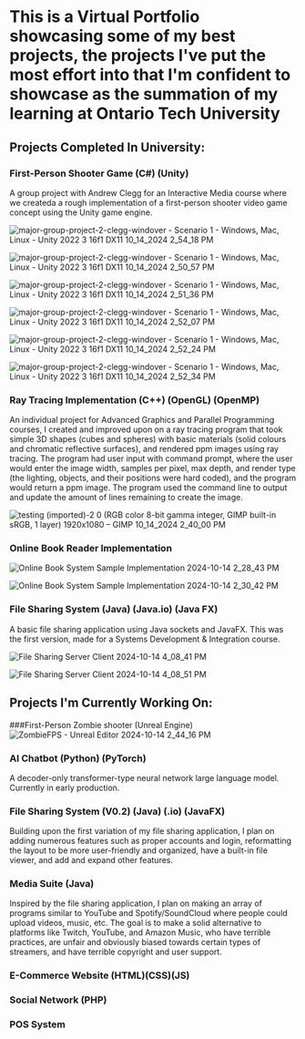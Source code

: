 # This is a Virtual Portfolio showcasing some of my best projects, the projects I've put the most effort into that I'm confident to showcase as the summation of my learning at Ontario Tech University 

## Projects Completed In University:

### First-Person Shooter Game (C#) (Unity)
A group project with Andrew Clegg for an Interactive Media course where we createda a rough implementation of a first-person shooter video game concept using the Unity game engine.

![major-group-project-2-clegg-windover - Scenario 1 - Windows, Mac, Linux - Unity 2022 3 16f1 _DX11_ 10_14_2024 2_54_18 PM](https://github.com/user-attachments/assets/65017844-050f-4677-b547-99319a8d8a43)

![major-group-project-2-clegg-windover - Scenario 1 - Windows, Mac, Linux - Unity 2022 3 16f1 _DX11_ 10_14_2024 2_50_57 PM](https://github.com/user-attachments/assets/1fbea975-f714-4c31-a5ed-8254a6dd5671)

![major-group-project-2-clegg-windover - Scenario 1 - Windows, Mac, Linux - Unity 2022 3 16f1 _DX11_ 10_14_2024 2_51_36 PM](https://github.com/user-attachments/assets/7ca881e0-5c79-45c8-a9a6-47cb79038ce6)

![major-group-project-2-clegg-windover - Scenario 1 - Windows, Mac, Linux - Unity 2022 3 16f1 _DX11_ 10_14_2024 2_52_07 PM](https://github.com/user-attachments/assets/f8f60f07-2f5d-4d9d-83c0-0d46e0164a62)

![major-group-project-2-clegg-windover - Scenario 1 - Windows, Mac, Linux - Unity 2022 3 16f1 _DX11_ 10_14_2024 2_52_24 PM](https://github.com/user-attachments/assets/fb7dedf0-2ebd-433f-bded-de718176e8dd)

![major-group-project-2-clegg-windover - Scenario 1 - Windows, Mac, Linux - Unity 2022 3 16f1 _DX11_ 10_14_2024 2_52_34 PM](https://github.com/user-attachments/assets/13ffc88c-12ac-4b76-8583-484896af0d88)

  
### Ray Tracing Implementation (C++) (OpenGL) (OpenMP)
An individual project for Advanced Graphics and Parallel Programming courses, I created and improved upon on a ray tracing program that took simple 3D shapes (cubes and spheres) with basic materials (solid colours and chromatic reflective surfaces), and rendered ppm images using ray tracing. The program had user input with command prompt, where the user would enter the image width, samples per pixel, max depth, and render type (the lighting, objects, and their positions were hard coded), and the program would return a ppm image. The program used the command line to output and update the amount of lines remaining to create the image.

![testing  (imported)-2 0 (RGB color 8-bit gamma integer, GIMP built-in sRGB, 1 layer) 1920x1080 – GIMP 10_14_2024 2_40_00 PM](https://github.com/user-attachments/assets/0872024b-2b6b-4614-ae40-e1410e6e0b95)

### Online Book Reader Implementation
![Online Book System Sample Implementation 2024-10-14 2_28_43 PM](https://github.com/user-attachments/assets/2015baaa-3f40-4b09-97e4-218bc2a6fbed)

![Online Book System Sample Implementation 2024-10-14 2_30_42 PM](https://github.com/user-attachments/assets/64e9085d-97e2-4448-8bf8-63e65dde97d9)

### File Sharing System (Java) (Java.io) (Java FX)
A basic file sharing application using Java sockets and JavaFX. This was the first version, made for a Systems Development & Integration course.

![File Sharing Server Client 2024-10-14 4_08_41 PM](https://github.com/user-attachments/assets/608890c6-9c8d-4803-a9af-3af9ec9f634c)

![File Sharing Server Client 2024-10-14 4_08_51 PM](https://github.com/user-attachments/assets/8f55e299-d1a7-4fd4-a16c-d23654351b54)


## Projects I'm Currently Working On:

###First-Person Zombie shooter (Unreal Engine)
![ZombieFPS - Unreal Editor 2024-10-14 2_44_16 PM](https://github.com/user-attachments/assets/dcba7d13-d12b-4a81-91b6-6153cadc32a8)

### AI Chatbot (Python) (PyTorch)
A decoder-only transformer-type neural network large language model. Currently in early production.

### File Sharing System (V0.2) (Java) (.io) (JavaFX)
Building upon the first variation of my file sharing application, I plan on adding numerous features such as proper accounts and login, reformatting the layout to be more user-friendly and organized, have a built-in file viewer, and add and expand other features.

### Media Suite (Java)
Inspired by the file sharing application, I plan on making an array of programs similar to YouTube and Spotify/SoundCloud where people could upload videos, music, etc. The goal is to make a solid alternative to platforms like Twitch, YouTube, and Amazon Music, who have terrible practices, are unfair and obviously biased towards certain types of streamers, and have terrible copyright and user support.

### E-Commerce Website (HTML)(CSS)(JS)

### Social Network (PHP)

### POS System 
  



  
